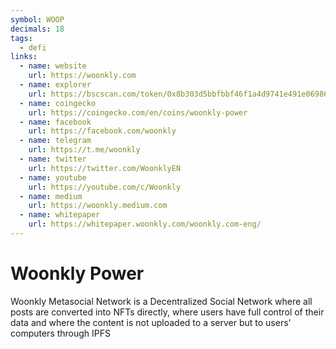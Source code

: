 ```yaml
---
symbol: WOOP
decimals: 18
tags:
  - defi
links:
  - name: website
    url: https://woonkly.com
  - name: explorer
    url: https://bscscan.com/token/0x8b303d5bbfbbf46f1a4d9741e491e06986894e18
  - name: coingecko
    url: https://coingecko.com/en/coins/woonkly-power
  - name: facebook
    url: https://facebook.com/woonkly
  - name: telegram
    url: https://t.me/woonkly
  - name: twitter
    url: https://twitter.com/WoonklyEN
  - name: youtube
    url: https://youtube.com/c/Woonkly
  - name: medium
    url: https://woonkly.medium.com
  - name: whitepaper
    url: https://whitepaper.woonkly.com/woonkly.com-eng/
---
```


# Woonkly Power

Woonkly Metasocial Network is a Decentralized Social Network where all posts are converted into NFTs directly, where users have full control of their data and where the content is not uploaded to a server but to users' computers through IPFS
